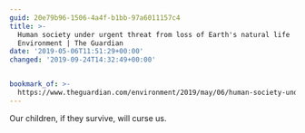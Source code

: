 ```yaml
---
guid: 20e79b96-1506-4a4f-b1bb-97a6011157c4
title: >-
  Human society under urgent threat from loss of Earth's natural life |
  Environment | The Guardian
date: '2019-05-06T11:51:29+00:00'
changed: '2019-09-24T14:32:49+00:00'


bookmark_of: >-
  https://www.theguardian.com/environment/2019/may/06/human-society-under-urgent-threat-loss-earth-natural-life-un-report
---
```


Our children, if they survive, will curse us. 
